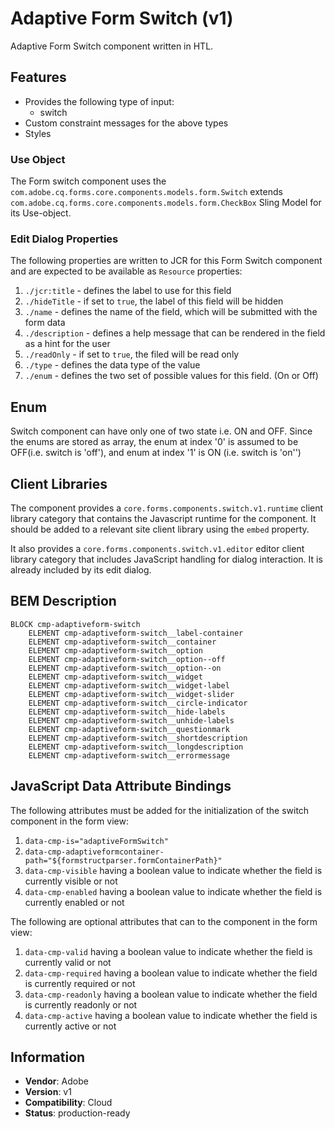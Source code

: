 <!--
Copyright 2023 Adobe

Licensed under the Apache License, Version 2.0 (the "License");
you may not use this file except in compliance with the License.
You may obtain a copy of the License at

    http://www.apache.org/licenses/LICENSE-2.0

Unless required by applicable law or agreed to in writing, software
distributed under the License is distributed on an "AS IS" BASIS,
WITHOUT WARRANTIES OR CONDITIONS OF ANY KIND, either express or implied.
See the License for the specific language governing permissions and
limitations under the License.
-->
Adaptive Form Switch (v1)
====
Adaptive Form Switch component written in HTL.

## Features

* Provides the following type of input:
  * switch
* Custom constraint messages for the above types
* Styles

### Use Object
The Form switch component uses the `com.adobe.cq.forms.core.components.models.form.Switch` extends `com.adobe.cq.forms.core.components.models.form.CheckBox` Sling Model for its Use-object.

### Edit Dialog Properties
The following properties are written to JCR for this Form Switch component and are expected to be available as `Resource` properties:

1. `./jcr:title` - defines the label to use for this field
2. `./hideTitle` - if set to `true`, the label of this field will be hidden
3. `./name` - defines the name of the field, which will be submitted with the form data
4. `./description` - defines a help message that can be rendered in the field as a hint for the user
5. `./readOnly` - if set to `true`, the filed will be read only
6. `./type` - defines the data type of the value
7. `./enum` - defines the two set of possible values for this field. (On or Off)

## Enum
Switch component can have only one of two state i.e. ON and OFF. Since the enums are stored as array, the enum at index '0' is assumed to be OFF(i.e. switch is 'off'), and enum at index '1' is ON (i.e. switch is 'on'')

## Client Libraries
The component provides a `core.forms.components.switch.v1.runtime` client library category that contains the Javascript runtime for the component. 
It should be added to a relevant site client library using the `embed` property.

It also provides a `core.forms.components.switch.v1.editor` editor client library category that includes
JavaScript handling for dialog interaction. It is already included by its edit dialog.

## BEM Description
```
BLOCK cmp-adaptiveform-switch
    ELEMENT cmp-adaptiveform-switch__label-container
    ELEMENT cmp-adaptiveform-switch__container
    ELEMENT cmp-adaptiveform-switch__option
    ELEMENT cmp-adaptiveform-switch__option--off
    ELEMENT cmp-adaptiveform-switch__option--on
    ELEMENT cmp-adaptiveform-switch__widget
    ELEMENT cmp-adaptiveform-switch__widget-label
    ELEMENT cmp-adaptiveform-switch__widget-slider
    ELEMENT cmp-adaptiveform-switch__circle-indicator
    ELEMENT cmp-adaptiveform-switch__hide-labels
    ELEMENT cmp-adaptiveform-switch__unhide-labels
    ELEMENT cmp-adaptiveform-switch__questionmark
    ELEMENT cmp-adaptiveform-switch__shortdescription
    ELEMENT cmp-adaptiveform-switch__longdescription
    ELEMENT cmp-adaptiveform-switch__errormessage
```

## JavaScript Data Attribute Bindings

The following attributes must be added for the initialization of the switch component in the form view:  
 1. `data-cmp-is="adaptiveFormSwitch"`
 2. `data-cmp-adaptiveformcontainer-path="${formstructparser.formContainerPath}"`
 3. `data-cmp-visible` having a boolean value to indicate whether the field is currently visible or not
 4. `data-cmp-enabled` having a boolean value to indicate whether the field is currently enabled or not

The following are optional attributes that can to the component in the form view:
1. `data-cmp-valid` having a boolean value to indicate whether the field is currently valid or not
2. `data-cmp-required` having a boolean value to indicate whether the field is currently required or not
3. `data-cmp-readonly` having a boolean value to indicate whether the field is currently readonly or not
4. `data-cmp-active` having a boolean value to indicate whether the field is currently active or not

 
## Information
* **Vendor**: Adobe
* **Version**: v1
* **Compatibility**: Cloud
* **Status**: production-ready



